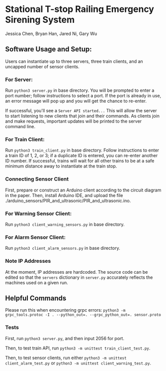 # Stational T-stop Railing Emergency Sirening System
Jessica Chen, Bryan Han, Jared Ni, Gary Wu

## Software Usage and Setup:

Users can instantiate up to three servers, three train clients, and an uncapped number of sensor clients. 

### For Server:

Run `python3 server.py` in base directory. You will be prompted to enter a port number; follow instructions to select a port. If the port is already in use, an error message will pop up and you will get the chance to re-enter.

If successful, you'll see a `Server API started...` This will allow the server to start listening to new clients that join and their commands. As clients join and make requests, important updates will be printed to the server command line.

### For Train Client:

Run `python3 train_client.py` in base directory. Follow instructions to enter a train ID of 1, 2, or 3; if a duplicate ID is entered, you can re-enter another ID number. If successful, trains will wait for all other trains to be at a safe minimum distance away to instantiate at the train stop. 

### Connecting Sensor Client

First, prepare or construct an Arduino client according to the circuit diagram in the paper. Then, install Arduino IDE, and upload the file ./arduino_sensors/PIR_and_ultrasonic/PIR_and_ultrasonic.ino. 

### For Warning Sensor Client:

Run `python3 client_warning_sensors.py` in base directory.

### For Alarm Sensor Client:

Run `python3 client_alarm_sensors.py` in base directory.

### Note IP Addresses

At the moment, IP addresses are hardcoded. The source code can be edited so that the `servers` dictionary in `server.py` accurately reflects the machines used on a given run.

## Helpful Commands
Please run this when encountering grpc errors: 
`python3 -m grpc_tools.protoc -I . --python_out=. --grpc_python_out=. sensor.proto`


### Tests
First, run `python3 server.py`, and then input 2056 for port. 

Then, to test train API, run `python3 -m unittest train_client_test.py`. 

Then, to test sensor clients, run either `python3 -m unittest client_alarm_test.py` or 
`python3 -m unittest client_warning_test.py`. 